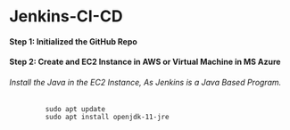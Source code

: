 # Jenkins-CI-CD
#### Step 1: Initialized the GitHub Repo
#### Step 2: Create and EC2 Instance in AWS or Virtual Machine in MS Azure
######  Install the Java in the EC2 Instance, As Jenkins is a Java Based Program.
             sudo apt update
             sudo apt install openjdk-11-jre
